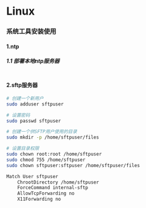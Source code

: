 Linux
=

### 系统工具安装使用
#### 1.ntp
##### 1.1 部署本地ntp服务器
```bash
```

#### 2.sftp服务器
```bash
# 创建一个新用户
sudo adduser sftpuser

# 设置密码
sudo passwd sftpuser

# 创建一个供SFTP用户使用的目录
sudo mkdir -p /home/sftpuser/files

# 设置目录权限
sudo chown root:root /home/sftpuser
sudo chmod 755 /home/sftpuser
sudo chown sftpuser:sftpuser /home/sftpuser/files

Match User sftpuser
    ChrootDirectory /home/sftpuser
    ForceCommand internal-sftp
    AllowTcpForwarding no
    X11Forwarding no
```
